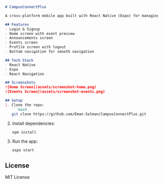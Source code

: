 
````markdown
# CampusConnectPlus

A cross-platform mobile app built with React Native (Expo) for managing campus events, announcements, and profiles.

## Features
- Login & Signup
- Home screen with event preview
- Announcements screen
- Events screen
- Profile screen with logout
- Bottom navigation for smooth navigation

## Tech Stack
- React Native
- Expo
- React Navigation

## Screenshots
![Home Screen](assets/screenshot-home.png)
![Events Screen](assets/screenshot-events.png)

## Setup
1. Clone the repo:
   ```bash
   git clone https://github.com/Eman-Salman/CampusConnectPlus.git
````

2. Install dependencies:

   ```bash
   npm install
   ```
3. Run the app:

   ```bash
   expo start
   ```

## License

MIT License

```

